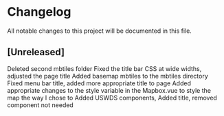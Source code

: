 # Changelog
All notable changes to this project will be documented in this file.

## [Unreleased]
Deleted second mbtiles folder
Fixed the title bar CSS at wide widths, adjusted the page title
Added basemap mbtiles to the mbtiles directory
Fixed menu bar title, added more appropriate title to page
Added appropriate changes to the style variable in the Mapbox.vue to style the map the way I chose to
Added USWDS components, Added title, removed component not needed
